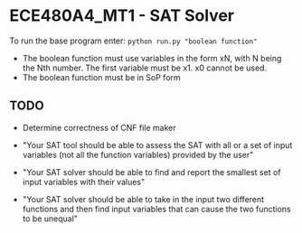 # ECE480A4_MT1 - SAT Solver
To run the base program enter:
`python run.py "boolean function"`
- The boolean function must use variables in the form xN, with N being the Nth number. The first variable must be x1. x0 cannot be used.
- The boolean function must be in SoP form

## TODO
- Determine correctness of CNF file maker

- "Your SAT tool should be able to assess the SAT with all or a set of input variables (not all the function variables) provided by the user"

- "Your SAT solver should be able to find and report the smallest set of input variables with their values"

- "Your SAT solver should be able to take in the input two different functions and then find input variables that can cause the two functions to be unequal"
